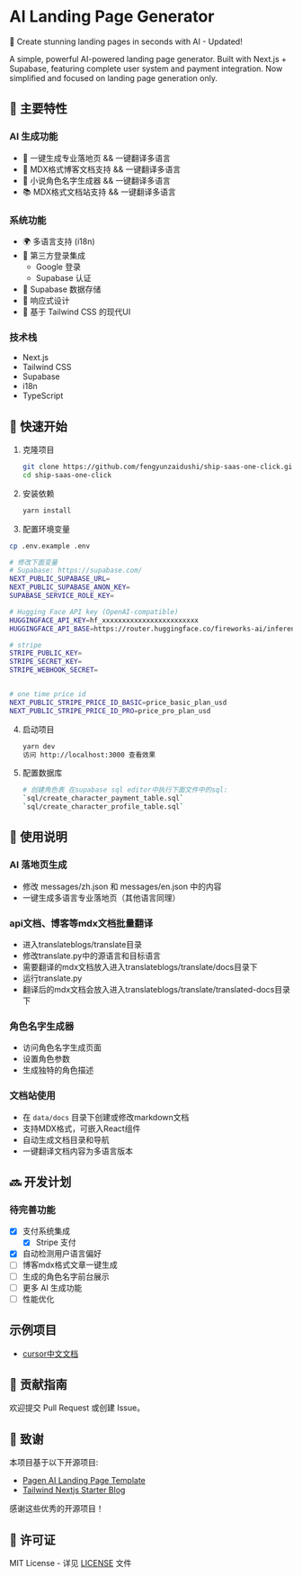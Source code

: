 # AI Landing Page Generator

🚀 Create stunning landing pages in seconds with AI - Updated!

A simple, powerful AI-powered landing page generator. Built with Next.js + Supabase, featuring complete user system and payment integration. Now simplified and focused on landing page generation only.

## 🌟 主要特性

### AI 生成功能

- 🎨 一键生成专业落地页  && 一键翻译多语言
- 📝 MDX格式博客文档支持 && 一键翻译多语言
- 👥 小说角色名字生成器  && 一键翻译多语言
- 📚 MDX格式文档站支持   && 一键翻译多语言

### 系统功能

- 🌍 多语言支持 (i18n)
- 🔐 第三方登录集成
  - Google 登录
  - Supabase 认证
- 💾 Supabase 数据存储
- 📱 响应式设计
- 🎨 基于 Tailwind CSS 的现代UI

### 技术栈

- Next.js
- Tailwind CSS
- Supabase
- i18n
- TypeScript

## 🚀 快速开始

1. 克隆项目
   ```bash
   git clone https://github.com/fengyunzaidushi/ship-saas-one-click.git
   cd ship-saas-one-click
   ```
2. 安装依赖
   ```bash
   yarn install
   ```
3. 配置环境变量

```bash
cp .env.example .env

# 修改下面变量
# Supabase: https://supabase.com/
NEXT_PUBLIC_SUPABASE_URL=
NEXT_PUBLIC_SUPABASE_ANON_KEY=
SUPABASE_SERVICE_ROLE_KEY=

# Hugging Face API key (OpenAI-compatible)
HUGGINGFACE_API_KEY=hf_xxxxxxxxxxxxxxxxxxxxxxxx
HUGGINGFACE_API_BASE=https://router.huggingface.co/fireworks-ai/inference/v1

# stripe
STRIPE_PUBLIC_KEY=
STRIPE_SECRET_KEY=
STRIPE_WEBHOOK_SECRET=


# one time price id
NEXT_PUBLIC_STRIPE_PRICE_ID_BASIC=price_basic_plan_usd
NEXT_PUBLIC_STRIPE_PRICE_ID_PRO=price_pro_plan_usd


```

4. 启动项目
   ```bash
   yarn dev
   访问 http://localhost:3000 查看效果
   ```
5. 配置数据库
   ```bash
   # 创建角色表 在supabase sql editor中执行下面文件中的sql:
   `sql/create_character_payment_table.sql`
   `sql/create_character_profile_table.sql`
   ```

## 📝 使用说明

### AI 落地页生成

- 修改 messages/zh.json 和 messages/en.json 中的内容
- 一键生成多语言专业落地页（其他语言同理）

### api文档、博客等mdx文档批量翻译

- 进入translateblogs/translate目录
- 修改translate.py中的源语言和目标语言
- 需要翻译的mdx文档放入进入translateblogs/translate/docs目录下
- 运行translate.py
- 翻译后的mdx文档会放入进入translateblogs/translate/translated-docs目录下

### 角色名字生成器

- 访问角色名字生成页面
- 设置角色参数
- 生成独特的角色描述

### 文档站使用

- 在 `data/docs` 目录下创建或修改markdown文档
- 支持MDX格式，可嵌入React组件
- 自动生成文档目录和导航
- 一键翻译文档内容为多语言版本

## 🔜 开发计划

### 待完善功能

- [x] 支付系统集成
  - [x] Stripe 支付
- [x] 自动检测用户语言偏好
- [ ] 博客mdx格式文章一键生成
- [ ] 生成的角色名字前台展示
- [ ] 更多 AI 生成功能
- [ ] 性能优化
  
## 示例项目

- [cursor中文文档](https://cursordocs.com/)

## 🤝 贡献指南

欢迎提交 Pull Request 或创建 Issue。

## 📜 致谢

本项目基于以下开源项目:

- [Pagen AI Landing Page Template](https://github.com/all-in-aigc/pagen-ai-landing-page-template)
- [Tailwind Nextjs Starter Blog](https://github.com/timlrx/tailwind-nextjs-starter-blog)

感谢这些优秀的开源项目！

## 📄 许可证

MIT License - 详见 [LICENSE](LICENSE) 文件
